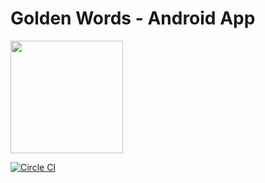 # Golden Words - Android App

<a href='https://app.ship.io/dashboard#/jobs/8237/history' target='_blank'><img src='https://app.ship.io/jobs/eH_Jofr6QmgFBKUj/build_status.png' width="180"/></a>

[![Circle CI](https://circleci.com/gh/etenoch/GoldenWords-Android/tree/master.svg?style=svg&circle-token=7222f7d9b52289bdcd8eb7cf9db00d7835af1034)](https://circleci.com/gh/etenoch/GoldenWords-Android/tree/master)

